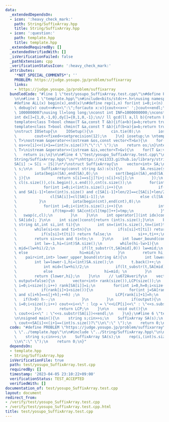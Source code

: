 ```yaml
---
data:
  _extendedDependsOn:
  - icon: ':heavy_check_mark:'
    path: String/SuffixArray.hpp
    title: String/SuffixArray.hpp
  - icon: ':question:'
    path: template.hpp
    title: template.hpp
  _extendedRequiredBy: []
  _extendedVerifiedWith: []
  _isVerificationFailed: false
  _pathExtension: cpp
  _verificationStatusIcon: ':heavy_check_mark:'
  attributes:
    '*NOT_SPECIAL_COMMENTS*': ''
    PROBLEM: https://judge.yosupo.jp/problem/suffixarray
    links:
    - https://judge.yosupo.jp/problem/suffixarray
  bundledCode: "#line 1 \"test/yosupo_SuffixArray.test.cpp\"\n#define PROBLEM \"https://judge.yosupo.jp/problem/suffixarray\"\
    \n\n#line 1 \"template.hpp\"\n#include<bits/stdc++.h>\nusing namespace std;\n\
    #define ALL(x) begin(x),end(x)\n#define rep(i,n) for(int i=0;i<(n);i++)\n#define\
    \ debug(v) cout<<#v<<\":\";for(auto x:v){cout<<x<<' ';}cout<<endl;\n#define mod\
    \ 1000000007\nusing ll=long long;\nconst int INF=1000000000;\nconst ll LINF=1001002003004005006ll;\n\
    int dx[]={1,0,-1,0},dy[]={0,1,0,-1};\n// ll gcd(ll a,ll b){return b?gcd(b,a%b):a;}\n\
    template<class T>bool chmax(T &a,const T &b){if(a<b){a=b;return true;}return false;}\n\
    template<class T>bool chmin(T &a,const T &b){if(b<a){a=b;return true;}return false;}\n\
    \nstruct IOSetup{\n    IOSetup(){\n        cin.tie(0);\n        ios::sync_with_stdio(0);\n\
    \        cout<<fixed<<setprecision(12);\n    }\n} iosetup;\n \ntemplate<typename\
    \ T>\nostream &operator<<(ostream &os,const vector<T>&v){\n    for(int i=0;i<(int)v.size();i++)\
    \ os<<v[i]<<(i+1==(int)v.size()?\"\":\" \");\n    return os;\n}\ntemplate<typename\
    \ T>\nistream &operator>>(istream &is,vector<T>&v){\n    for(T &x:v)is>>x;\n \
    \   return is;\n}\n\n#line 4 \"test/yosupo_SuffixArray.test.cpp\"\n\n#line 1 \"\
    String/SuffixArray.hpp\"\n/*\nhttps://ei1333.github.io/library/string/suffix-array.hpp\n\
    SA[i] := S[i ~ |S|)\n*/\nstruct SuffixArray{\n    vector<int> SA;\n    const string\
    \ s;\n\n    SuffixArray(const string &s):s(s){\n        SA.resize(s.size());\n\
    \        iota(begin(SA),end(SA),0);\n        sort(begin(SA),end(SA),[&](int i,int\
    \ j){\n            return s[i]==s[j]?i>j:s[i]<s[j];\n        });\n        vector<int>\
    \ cl(s.size()),c(s.begin(),s.end()),cnt(s.size());\n        for(int len=1;len<(int)s.size();len<<=1){\n\
    \            for(int i=0;i<(int)s.size();i++){\n                if(i>0 and c[SA[i-1]]==c[SA[i]]\
    \ and SA[i-1]+len<(int)s.size() and c[SA[i-1]+len/2]==c[SA[i]+len/2])\n      \
    \               cl[SA[i]]=cl[SA[i-1]];\n                else cl[SA[i]]=i;\n  \
    \          }\n            iota(begin(cnt),end(cnt),0);\n            copy(begin(SA),end(SA),begin(c));\n\
    \            for(int i=0;i<(int)s.size();i++){\n                int tmp=c[i]-len;\n\
    \                if(tmp>=0) SA[cnt[cl[tmp]]++]=tmp;\n            }\n         \
    \   swap(c,cl);\n        }\n    }\n\n    int operator[](int idx)const{ return\
    \ SA[idx]; }\n\n    int size()const{return (int)s.size();}\n\n    bool lt_substr(const\
    \ string &t,int si,int ti){\n        int sn=(int)s.size(),tn=(int)t.size();\n\
    \        while(si<sn and ti<tn){\n            if(s[si]<t[ti]) return true;\n \
    \           if(s[si]>t[ti]) return false;\n            si++,ti++;\n        }\n\
    \        return si>=sn and ti<tn;\n    }\n\n    int lower_bound(const string &t){\n\
    \        int lw=-1,hi=(int)SA.size();\n        while(hi-lw>1){\n            int\
    \ mid=(lw+hi)/2;\n            if(lt_substr(t,SA[mid],0)) lw=mid;\n           \
    \ else                       hi=mid;\n        }\n        return hi;\n    }\n\n\
    \    pair<int,int> lower_upper_bound(string &t){\n        int lower=lower_bound(t);\n\
    \        int lw=lower-1,hi=(int)SA.size();\n        t.back()++;\n        while(hi-lw>1){\n\
    \            int mid=(lw+hi)/2;\n            if(lt_substr(t,SA[mid],0)) lw=mid;\n\
    \            else                       hi=mid; \n        }\n        t.back()--;\n\
    \        return {lower,hi};\n    }\n\n    // \u672Averify\n    vector<int> LongestCommonPrefixArray(bool\
    \ output=false){\n        vector<int> rank(size()),LCP(size());\n        for(int\
    \ i=0;i<size();i++) rank[SA[i]]=i;\n        for(int i=0,h=0;i<size();i++){\n \
    \           if(rank[i]+1<size()){\n                for(int j=SA[rank[i]+1];max(i,j)+h<size()\
    \ and s[i+h]==s[j+h];++h) ;\n                LCP[rank[i]+1]=h;\n             \
    \   if(h>0) h--;\n            }\n        }\n        if(output){\n            for(int\
    \ i=0;i<size();i++) cout<<i<<\" : lcp = \"<<LCP[i]<<\" : \"<<s.substr(SA[i])<<endl;\n\
    \        }\n        return LCP;\n    }\n\n    void out(){\n        for(int i=0;i<size();i++)\
    \ cout<<i<<\" : \"<<s.substr(SA[i])<<endl;\n    }\n};\n#line 6 \"test/yosupo_SuffixArray.test.cpp\"\
    \n\nsigned main(){\n    string s;cin>>s;\n    SuffixArray SA(s);\n    rep(i,(int)s.size())\
    \ cout<<SA[i]<<(i+1==(int)s.size()?\"\\n\":\" \");\n    return 0;\n}\n"
  code: "#define PROBLEM \"https://judge.yosupo.jp/problem/suffixarray\"\n\n#include\
    \ \"../template.hpp\"\n\n#include \"../String/SuffixArray.hpp\"\n\nsigned main(){\n\
    \    string s;cin>>s;\n    SuffixArray SA(s);\n    rep(i,(int)s.size()) cout<<SA[i]<<(i+1==(int)s.size()?\"\
    \\n\":\" \");\n    return 0;\n}"
  dependsOn:
  - template.hpp
  - String/SuffixArray.hpp
  isVerificationFile: true
  path: test/yosupo_SuffixArray.test.cpp
  requiredBy: []
  timestamp: '2023-04-05 23:10:22+09:00'
  verificationStatus: TEST_ACCEPTED
  verifiedWith: []
documentation_of: test/yosupo_SuffixArray.test.cpp
layout: document
redirect_from:
- /verify/test/yosupo_SuffixArray.test.cpp
- /verify/test/yosupo_SuffixArray.test.cpp.html
title: test/yosupo_SuffixArray.test.cpp
---
```


